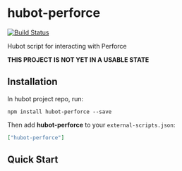 # hubot-perforce 
[![Build Status](https://travis-ci.org/mdouglass/hubot-perforce.svg?branch=master)](https://travis-ci.org/mdouglass/hubot-perforce)

Hubot script for interacting with Perforce

**THIS PROJECT IS NOT YET IN A USABLE STATE**

## Installation

In hubot project repo, run:

`npm install hubot-perforce --save`

Then add **hubot-perforce** to your `external-scripts.json`:

```json
["hubot-perforce"]
```

## Quick Start
